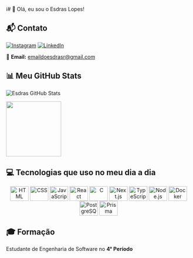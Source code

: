 i# 👋 Olá, eu sou o Esdras Lopes!



## 📬 Contato

[![Instagram](https://img.shields.io/badge/Instagram-E4405F?style=for-the-badge&logo=instagram&logoColor=white)](https://www.instagram.com/esdrasslopes/)
[![LinkedIn](https://img.shields.io/badge/LinkedIn-0077B5?style=for-the-badge&logo=linkedin&logoColor=white)](https://www.linkedin.com/in/esdras-lopes-rocha/)

📧 **Email:** [emaildoesdrasr@gmail.com](mailto:emaildoesdrasr@gmail.com)



## 📊 Meu GitHub Stats
![Esdras GitHub Stats](https://github-readme-stats.vercel.app/api?username=esdrasslopes&show_icons=true&theme=radical)
<div style="display: flex; justify-content: space-between;">
  <img src="https://github-readme-stats.vercel.app/api/top-langs/?username=esdrasslopes&layout=compact&theme=github_dark" height="150">
</div>


## 💻 Tecnologias que uso no meu dia a dia
<div align="center" style="display: inline_block">
  <img align="center" alt="HTML" height="40" width="50" src="https://cdn.jsdelivr.net/gh/devicons/devicon/icons/html5/html5-original.svg">
  <img align="center" alt="CSS" height="40" width="50" src="https://cdn.jsdelivr.net/gh/devicons/devicon/icons/css3/css3-original.svg">
  <img align="center" alt="JavaScript" height="40" width="50" src="https://cdn.jsdelivr.net/gh/devicons/devicon/icons/javascript/javascript-original.svg">
  <img align="center" alt="React" height="40" width="50" src="https://cdn.jsdelivr.net/gh/devicons/devicon/icons/react/react-original.svg">
  <img align="center" alt="C" height="40" width="50" src="https://cdn.jsdelivr.net/gh/devicons/devicon/icons/c/c-original.svg">
  <img align="center" alt="Next.js" height="40" width="50" src="https://cdn.jsdelivr.net/gh/devicons/devicon/icons/nextjs/nextjs-original.svg">
  <img align="center" alt="TypeScript" height="40" width="50" src="https://cdn.jsdelivr.net/gh/devicons/devicon/icons/typescript/typescript-original.svg">
  <img align="center" alt="Node.js" height="40" width="50" src="https://cdn.jsdelivr.net/gh/devicons/devicon/icons/nodejs/nodejs-original.svg">
  <img align="center" alt="Docker" height="40" width="50" src="https://cdn.jsdelivr.net/gh/devicons/devicon/icons/docker/docker-original.svg">
  <img align="center" alt="PostgreSQL" height="40" width="50" src="https://cdn.jsdelivr.net/gh/devicons/devicon/icons/postgresql/postgresql-original.svg">
  <img align="center" alt="Prisma" height="40" width="50" src="https://cdn.jsdelivr.net/gh/devicons/devicon/icons/prisma/prisma-original.svg">
</div>


## 🎓 Formação

Estudante de Engenharia de Software no **4° Período**





